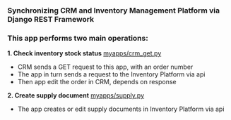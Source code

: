 ### Synchronizing CRM and Inventory Management Platform via Django REST Framework 

### This app performs two main operations:
**1. Check inventory stock status** 
  [myapps/crm_get.py](apps_synch/myapps/crm_get.py)
- CRM sends a GET request to this app, with an order number
- The app in turn sends a request to the Inventory Platform via api
- Then app edit the order in CRM, depends on response

**2. Create supply document** 
  [myapps/supply.py](apps_synch/myapps/supply.py)
- The app creates or edit supply documents in Inventory Platform via api 
